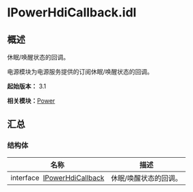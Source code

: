 # IPowerHdiCallback.idl


## 概述

休眠/唤醒状态的回调。

电源模块为电源服务提供的订阅休眠/唤醒状态的回调。

**起始版本：** 3.1

**相关模块：**[Power](power-v12.md)


## 汇总


### 结构体

| 名称 | 描述 | 
| -------- | -------- |
| interface&nbsp;&nbsp;[IPowerHdiCallback](interface_i_power_hdi_callback.md) | 休眠/唤醒状态的回调。 | 
